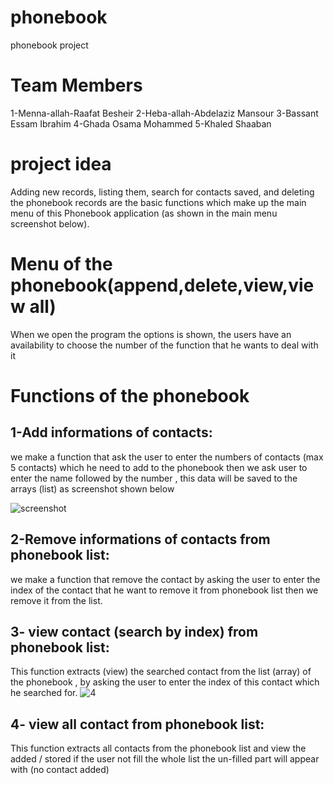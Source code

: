 # phonebook
phonebook project
# Team Members
1-Menna-allah-Raafat Besheir
2-Heba-allah-Abdelaziz Mansour
3-Bassant Essam Ibrahim
4-Ghada Osama Mohammed
5-Khaled Shaaban
# project idea
Adding new records, listing them, search for contacts saved, and deleting the phonebook records are the basic functions which make up the main menu of this Phonebook application (as shown in the main menu screenshot below).
# Menu of the phonebook(append,delete,view,view all)
When we open the program the options is shown, the users have an availability to choose the number of the function that he wants to deal with it 

# Functions of the phonebook
## 1-Add informations of contacts:
we make a function that ask the user to enter the numbers of contacts (max 5 contacts) which he need to add to the phonebook
then we ask user to enter the name followed by the number , this data will be saved to the arrays (list) as screenshot shown below

![screenshot](https://user-images.githubusercontent.com/53313249/104126770-1b519380-5367-11eb-99b3-c2a67cceb272.jpeg)

## 2-Remove informations of contacts from phonebook list:
we make a function that remove the contact by asking the user to enter the index of the contact that he want to remove it from phonebook list
then we remove it from the list.
## 3-  view contact (search by index) from phonebook list:
This function extracts (view) the searched contact from the list (array) of the phonebook  , by asking the user to enter the index of this contact which he searched for.
![4](https://user-images.githubusercontent.com/76940371/104126813-95f0c380-5313-11eb-8cc7-284f44884d07.png)
## 4-  view all contact from phonebook list:
 This function extracts all contacts  from the phonebook list and view the added / stored if the user not fill the whole list the un-filled part
 will appear with (no contact added)

